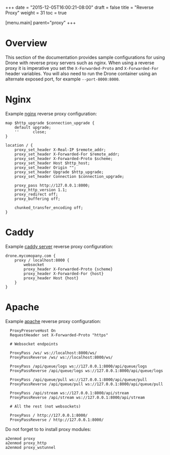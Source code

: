 +++
date = "2015-12-05T16:00:21-08:00"
draft = false
title = "Reverse Proxy"
weight = 31
toc = true


[menu.main]
	parent="proxy"
+++

# Overview

This section of the documentation provides sample configurations for using Drone with reverse proxy servers such as nginx. When using a reverse proxy it is imperative you set the `X-Forwarded-Proto` and `X-Forwarded-For` header variables. You will also need to run the Drone container using an alternate exposed port, for example `--port-8000:8000`.

# Nginx

Example [nginx](http://nginx.org) reverse proxy configuration:

```
map $http_upgrade $connection_upgrade {
    default upgrade;
    ''      close;
}

location / {
    proxy_set_header X-Real-IP $remote_addr;
    proxy_set_header X-Forwarded-For $remote_addr;
    proxy_set_header X-Forwarded-Proto $scheme;
    proxy_set_header Host $http_host;
    proxy_set_header Origin "";
    proxy_set_header Upgrade $http_upgrade;
    proxy_set_header Connection $connection_upgrade;

    proxy_pass http://127.0.0.1:8000;
    proxy_http_version 1.1;
    proxy_redirect off;
    proxy_buffering off;

    chunked_transfer_encoding off;
}
```

# Caddy

Example [caddy server](https://caddyserver.com/) reverse proxy configuration:

```
drone.mycomopany.com {
    proxy / localhost:8000 {
        websocket
        proxy_header X-Forwarded-Proto {scheme}
        proxy_header X-Forwarded-For {host}
        proxy_header Host {host}
    }
}
```


# Apache

Example [apache](http://httpd.apache.org) reverse proxy configuration:

```
  ProxyPreserveHost On
  RequestHeader set X-Forwarded-Proto "https"

  # Websocket endpoints

  ProxyPass /ws/ ws://localhost:8000/ws/
  ProxyPassReverse /ws/ ws://localhost:8000/ws/

  ProxyPass /api/queue/logs ws://127.0.0.1:8000/api/queue/logs
  ProxyPassReverse /api/queue/logs ws://127.0.0.1:8000/api/queue/logs

  ProxyPass /api/queue/pull ws://127.0.0.1:8000/api/queue/pull
  ProxyPassReverse /api/queue/pull ws://127.0.0.1:8000/api/queue/pull

  ProxyPass /api/stream ws://127.0.0.1:8000/api/stream
  ProxyPassReverse /api/stream ws://127.0.0.1:8000/api/stream

  # All the rest (not websockets)

  ProxyPass / http://127.0.0.1:8000/
  ProxyPassReverse / http://127.0.0.1:8000/
```

Do not forget to to install proxy modules:
```
a2enmod proxy
a2enmod proxy_http
a2enmod proxy_wstunnel
```
